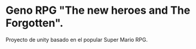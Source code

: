 # Geno RPG "The new heroes and The Forgotten".
 Proyecto de unity basado en el popular Super Mario RPG.
